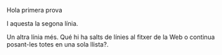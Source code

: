 Hola primera prova

I aquesta la segona línia.


Un altra línia més. Qué hi ha salts de línies al fitxer de la Web o
continua posant-les totes en una sola llista?.
